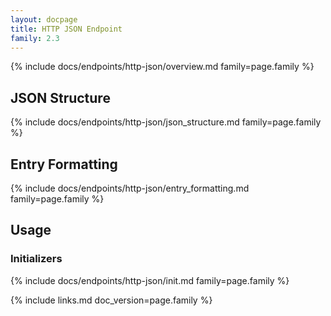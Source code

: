 ```yaml
---
layout: docpage
title: HTTP JSON Endpoint
family: 2.3
---
```


{% include docs/endpoints/http-json/overview.md family=page.family %}


## JSON Structure

{% include docs/endpoints/http-json/json_structure.md family=page.family %}


## Entry Formatting

{% include docs/endpoints/http-json/entry_formatting.md family=page.family %}


## Usage

### Initializers

{% include docs/endpoints/http-json/init.md family=page.family %}


{% include links.md doc_version=page.family %}
